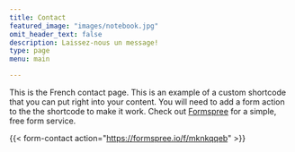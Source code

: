 ```yaml
---
title: Contact
featured_image: "images/notebook.jpg"
omit_header_text: false
description: Laissez-nous un message!
type: page
menu: main

---
```



This is the French contact page. This is an example of a custom shortcode that you can put right into your content. You will need to add a form action to the the shortcode to make it work. Check out [Formspree](https://formspree.io/) for a simple, free form service.

{{< form-contact action="https://formspree.io/f/mknkqqeb"  >}}
